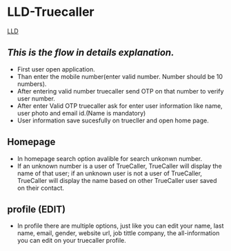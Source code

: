 # LLD-Truecaller

[LLD](https://github.com/Bhaveshkadam/Truecaller/blob/main/LLD/LLD-FLOW.drawio.png)

## ***This is the flow in details explanation.***

* First user open application.
* Than enter the mobile number(enter valid number. Number should be 10 numbers).
* After entering valid number truecaller send OTP on that number to verify user number.
* After enter Valid OTP truecaller ask for enter user information like name, user photo and email id.(Name is mandatory)
* User information save sucesfully on truecller and open home page.

## Homepage 

* In homepage search option avalible for search unkonwn number.
* If an unknown number is a user of TrueCaller, TrueCaller will display the name of that user; if an unknown user is not a user of TrueCaller, TrueCaller will display the name based on other TrueCaller user saved on their contact.

## profile (EDIT)
* In profile there are multiple options, just like you can edit your name, last name, email, gender, website url, job tittle company, the all-information you can edit on your truecaller profile.
